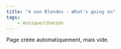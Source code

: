 ```yaml
---
title: "4 non Blondes - What's going on"
tags:
    - musique/chanson
---
```


Page créée automatiquement, mais vide.
